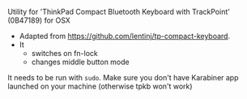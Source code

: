 Utility for 'ThinkPad Compact Bluetooth Keyboard with TrackPoint' (0B47189) for OSX

- Adapted from https://github.com/lentinj/tp-compact-keyboard.
- It
  - switches on fn-lock
  - changes middle button mode

It needs to be run with `sudo`.
Make sure you don't have Karabiner app launched on your machine (otherwise tpkb won't work)
